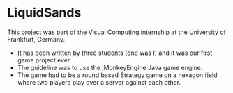 # LiquidSands

This project was part of the Visual Computing internship at the University of Frankfurt, Germany.

* It has been written by three students (one was I) and it was our first game project ever.
* The guideline was to use the jMonkeyEngine Java game engine.
* The game had to be a round based Strategy game on a hexagon field where two players play over a server against each other.
